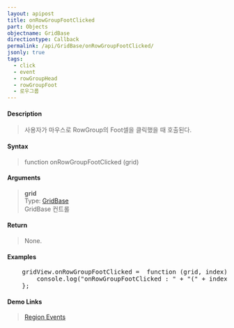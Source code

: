 ```yaml
---
layout: apipost
title: onRowGroupFootClicked
part: Objects
objectname: GridBase
directiontype: Callback
permalink: /api/GridBase/onRowGroupFootClicked/
jsonly: true
tags:
  - click
  - event
  - rowGroupHead
  - rowGroupFoot
  - 로우그룹
---
```



#### Description

> 사용자가 마우스로 RowGroup의 Foot셀을 클릭했을 때 호출된다.  

#### Syntax

> function onRowGroupFootClicked (grid)  

#### Arguments

> **grid**  
> Type: [GridBase](/api/GridBase/)  
> GridBase 컨트롤  

#### Return

> None.  

#### Examples 

<pre class="prettyprint">
    gridView.onRowGroupFootClicked =  function (grid, index) {
        console.log("onRowGroupFootClicked : " + "(" + index + ")")
    };
</pre>

#### Demo Links
>  [Region Events](http://demo.realgrid.com/Demo/RegionEvents)
